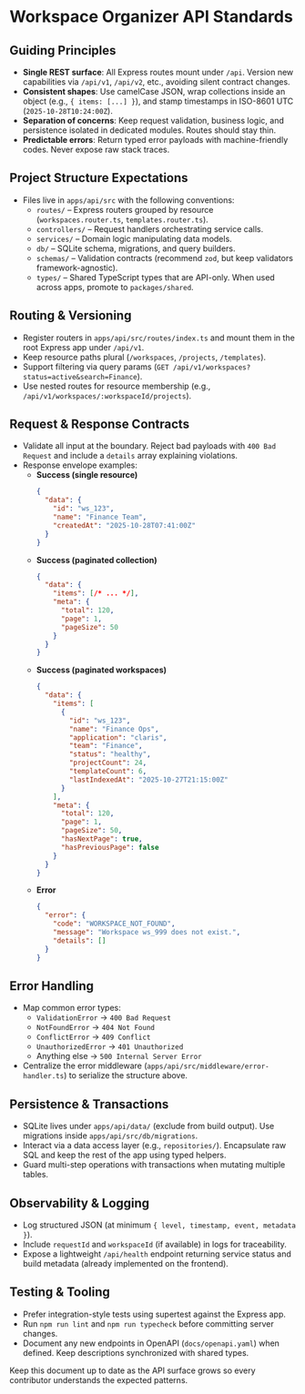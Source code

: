 # Workspace Organizer API Standards

## Guiding Principles
- **Single REST surface**: All Express routes mount under `/api`. Version new capabilities via `/api/v1`, `/api/v2`, etc., avoiding silent contract changes.
- **Consistent shapes**: Use camelCase JSON, wrap collections inside an object (e.g., `{ items: [...] }`), and stamp timestamps in ISO-8601 UTC (`2025-10-28T10:24:00Z`).
- **Separation of concerns**: Keep request validation, business logic, and persistence isolated in dedicated modules. Routes should stay thin.
- **Predictable errors**: Return typed error payloads with machine-friendly codes. Never expose raw stack traces.

## Project Structure Expectations
- Files live in `apps/api/src` with the following conventions:
  - `routes/` – Express routers grouped by resource (`workspaces.router.ts`, `templates.router.ts`).
  - `controllers/` – Request handlers orchestrating service calls.
  - `services/` – Domain logic manipulating data models.
  - `db/` – SQLite schema, migrations, and query builders.
  - `schemas/` – Validation contracts (recommend `zod`, but keep validators framework-agnostic).
  - `types/` – Shared TypeScript types that are API-only. When used across apps, promote to `packages/shared`.

## Routing & Versioning
- Register routers in `apps/api/src/routes/index.ts` and mount them in the root Express app under `/api/v1`.
- Keep resource paths plural (`/workspaces`, `/projects`, `/templates`).
- Support filtering via query params (`GET /api/v1/workspaces?status=active&search=Finance`).
- Use nested routes for resource membership (e.g., `/api/v1/workspaces/:workspaceId/projects`).

## Request & Response Contracts
- Validate all input at the boundary. Reject bad payloads with `400 Bad Request` and include a `details` array explaining violations.
- Response envelope examples:
  - **Success (single resource)**
    ```json
    {
      "data": {
        "id": "ws_123",
        "name": "Finance Team",
        "createdAt": "2025-10-28T07:41:00Z"
      }
    }
    ```
  - **Success (paginated collection)**
    ```json
    {
      "data": {
        "items": [/* ... */],
        "meta": {
          "total": 120,
          "page": 1,
          "pageSize": 50
        }
      }
    }
    ```
  - **Success (paginated workspaces)**
    ```json
    {
      "data": {
        "items": [
          {
            "id": "ws_123",
            "name": "Finance Ops",
            "application": "claris",
            "team": "Finance",
            "status": "healthy",
            "projectCount": 24,
            "templateCount": 6,
            "lastIndexedAt": "2025-10-27T21:15:00Z"
          }
        ],
        "meta": {
          "total": 120,
          "page": 1,
          "pageSize": 50,
          "hasNextPage": true,
          "hasPreviousPage": false
        }
      }
    }
    ```
  - **Error**
    ```json
    {
      "error": {
        "code": "WORKSPACE_NOT_FOUND",
        "message": "Workspace ws_999 does not exist.",
        "details": []
      }
    }
    ```

## Error Handling
- Map common error types:
  - `ValidationError` → `400 Bad Request`
  - `NotFoundError` → `404 Not Found`
  - `ConflictError` → `409 Conflict`
  - `UnauthorizedError` → `401 Unauthorized`
  - Anything else → `500 Internal Server Error`
- Centralize the error middleware (`apps/api/src/middleware/error-handler.ts`) to serialize the structure above.

## Persistence & Transactions
- SQLite lives under `apps/api/data/` (exclude from build output). Use migrations inside `apps/api/src/db/migrations`.
- Interact via a data access layer (e.g., `repositories/`). Encapsulate raw SQL and keep the rest of the app using typed helpers.
- Guard multi-step operations with transactions when mutating multiple tables.

## Observability & Logging
- Log structured JSON (at minimum `{ level, timestamp, event, metadata }`).
- Include `requestId` and `workspaceId` (if available) in logs for traceability.
- Expose a lightweight `/api/health` endpoint returning service status and build metadata (already implemented on the frontend).

## Testing & Tooling
- Prefer integration-style tests using supertest against the Express app.
- Run `npm run lint` and `npm run typecheck` before committing server changes.
- Document any new endpoints in OpenAPI (`docs/openapi.yaml`) when defined. Keep descriptions synchronized with shared types.

Keep this document up to date as the API surface grows so every contributor understands the expected patterns.
